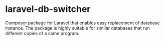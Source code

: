 # laravel-db-switcher
Composer package for Laravel that enables easy replacement of database instance. The package is highly suitable for similar databases that run different copies of a same program.
